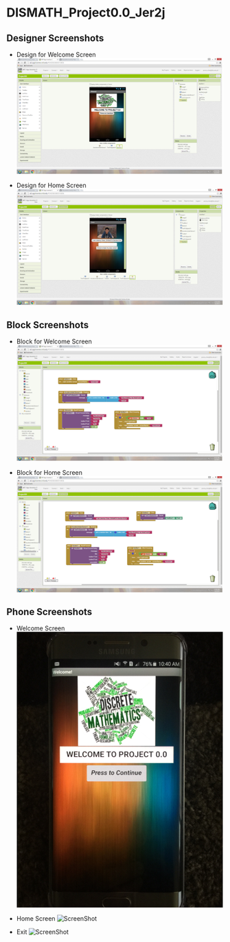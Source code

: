 # DISMATH_Project0.0_Jer2j

## Designer Screenshots
- Design for Welcome Screen
![ScreenShot](Welcome.png)

- Design for Home Screen
![ScreenShot](Screen1.png)

## Block Screenshots
- Block for Welcome Screen
![ScreenShot](welcome.block.png)

- Block for Home Screen
![ScreenShot](screen1block.png)

## Phone Screenshots
- Welcome Screen
![ScreenShot](Phone1.jpg)

- Home Screen
![ScreenShot](Phone2.)

- Exit
![ScreenShot](Phone3.)
